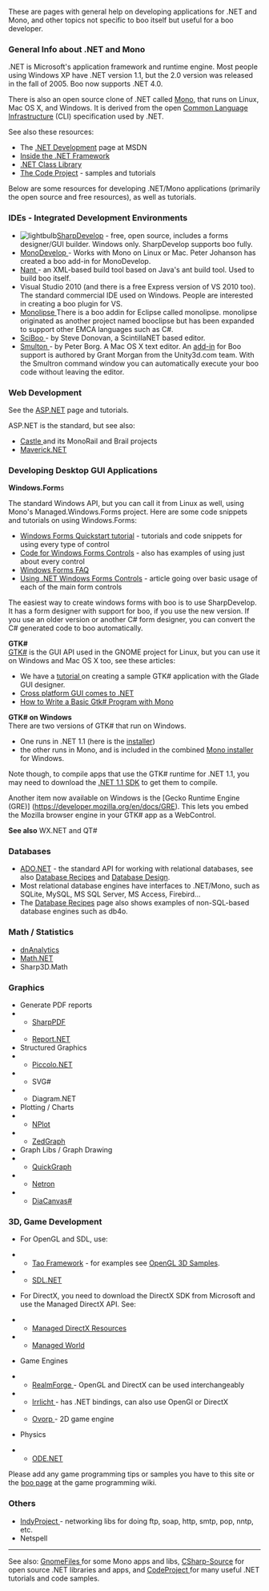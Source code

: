 These are pages with general help on developing applications for .NET and Mono, and other topics not specific to boo itself but useful for a boo developer.

### General Info about .NET and Mono

.NET is Microsoft's application framework and runtime engine. Most people using Windows XP have .NET version 1.1, but the 2.0 version was released in the fall of 2005. Boo now supports .NET 4.0.

There is also an open source clone of .NET called [Mono](http://www.mono-project.com/Main_Page), that runs on Linux, Mac OS X, and Windows. It is derived from the open [Common Language Infrastructure](http://www.ecma-international.org/publications/standards/Ecma-335.htm) (CLI) specification used by .NET.

See also these resources:

* The [.NET Development](http://msdn.microsoft.com/en-us/library/ff361664.aspx) page at MSDN
* [Inside the .NET Framework](http://msdn.microsoft.com/en-us/library/a4t23ktk%28v=vs.71%29.aspx)
* [.NET Class Library](http://msdn.microsoft.com/en-us/library/gg145045.aspx)
* [The Code Project](http://www.codeproject.com/kb/dotnet/) - samples and tutorials

Below are some resources for developing .NET/Mono applications (primarily the open source and free resources), as well as tutorials.

### IDEs - Integrated Development Environments

* ![lightbulb](http://docs.codehaus.org/s/en_GB/3278/15/_/images/icons/emoticons/lightbulb_on.png)[SharpDevelop](http://www.icsharpcode.net/OpenSource/SD/) - free, open source, includes a forms designer/GUI builder. Windows only. SharpDevelop supports boo fully.
* [MonoDevelop ](http://monodevelop.com/)- Works with Mono on Linux or Mac. Peter Johanson has created a boo add-in for MonoDevelop.
* [Nant ](http://sourceforge.net/projects/nant/)- an XML-based build tool based on Java's ant build tool. Used to build boo itself.
* Visual Studio 2010 (and there is a free Express version of VS 2010 too). The standard commercial IDE used on Windows. People are interested in creating a boo plugin for VS.
* [Monolipse ](http://sourceforge.net/projects/monolipse/)There is a boo addin for Eclipse called monolipse. monolipse originated as another project named booclipse but has been expanded to support other EMCA languages such as C#.
* [SciBoo ](http://home.mweb.co.za/sd/sdonovan/sciboo.html)- by Steve Donovan, a ScintillaNET based editor.
* [Smulton ](http://www.peterborgapps.com/smultron/)- by Peter Borg. A Mac OS X text editor. An [add-in](http://docs.codehaus.org/download/attachments/19601/boo.plist) for Boo support is authored by Grant Morgan from the Unity3d.com team. With the Smultron command window you can automatically execute your boo code without leaving the editor.

### Web Development

See the [ASP.NET](http://docs.codehaus.org/display/BOO/ASP.NET) page and tutorials.

ASP.NET is the standard, but see also:
* [Castle ](http://www.castleproject.org/projects/)and its MonoRail and Brail projects
* [Maverick.NET](http://mavnet.sourceforge.net/)

### Developing Desktop GUI Applications

**Windows.Form**s

The standard Windows API, but you can call it from Linux as well, using Mono's Managed.Windows.Forms project. Here are some code snippets and tutorials on using Windows.Forms:

* [Windows Forms Quickstart tutorial](http://msdn.microsoft.com/en-us/library/aa308989%28v=vs.71%29.aspx) - tutorials and code snippets for using every type of control
* [Code for Windows Forms Controls](http://msdn.microsoft.com/en-us/library/aa984065%28v=vs.71%29.aspx) - also has examples of using just about every control
* [Windows Forms FAQ](http://www.syncfusion.com/FAQ/WinForms/default.asp)
* [Using .NET Windows Forms Controls](http://www.informit.com/articles/printerfriendly.asp?p=414984&rl=1) - article going over basic usage of each of the main form controls

The easiest way to create windows forms with boo is to use SharpDevelop. It has a form designer with support for boo, if you use the new version. If you use an older version or another C# form designer, you can convert the C# generated code to boo automatically.

**GTK#**  
[GTK#](http://www.mono-project.com/GtkSharp) is the GUI API used in the GNOME project for Linux, but you can use it on Windows and Mac OS X too, see these articles:
* We have a [tutorial ](https://github.com/bamboo/boo/wiki/Sample-GTK-SHARP-application)on creating a sample GTK# application with the Glade GUI designer.
* [Cross platform GUI comes to .NET](http://www.oreillynet.com/pub/wlg/5390)
* [How to Write a Basic Gtk# Program with Mono](http://www.onlamp.com/pub/a/onlamp/excerpt/MonoTDN_chap1/?page=last&x-showcontent=text&x-maxdepth=0)

**GTK# on Windows**  
There are two versions of GTK# that run on Windows.
* One runs in .NET 1.1 (here is the [installer](http://www.mono-project.com/Gtk-Sharp_Installer_for_.NET_Framework))
* the other runs in Mono, and is included in the combined [Mono installer](http://www.mono-project.com/Downloads) for Windows.

Note though, to compile apps that use the GTK# runtime for .NET 1.1, you may need to download the [.NET 1.1 SDK](http://www.microsoft.com/downloads/details.aspx?familyid=9b3a2ca6-3647-4070-9f41-a333c6b9181d&displaylang=en) to get them to compile.

Another item now available on Windows is the [Gecko Runtime Engine (GRE)] (https://developer.mozilla.org/en/docs/GRE). This lets you embed the Mozilla browser engine in your GTK# app as a WebControl.

**See also**
WX.NET and QT#

### Databases

* [ADO.NET](http://docs.codehaus.org/display/BOO/ADO.NET) - the standard API for working with relational databases, see also [Database Recipes](http://docs.codehaus.org/display/BOO/Database+Recipes) and [Database Design](http://docs.codehaus.org/display/BOO/Database+Design).
* Most relational database engines have interfaces to .NET/Mono, such as SQLite, MySQL, MS SQL Server, MS Access, Firebird...
* The [Database Recipes](http://docs.codehaus.org/display/BOO/Database+Recipes) page also shows examples of non-SQL-based database engines such as db4o.

### Math / Statistics

* [dnAnalytics](http://www.dnanalytics.net/)
* [Math.NET](http://www.mathdotnet.com/)
* Sharp3D.Math

### Graphics

* Generate PDF reports
* * [SharpPDF](http://sourceforge.net/projects/sharppdf/)
* * [Report.NET](http://report.sourceforge.net/)
* Structured Graphics
* * [Piccolo.NET](http://www.cs.umd.edu/hcil/piccolo/)
* * SVG#
* * Diagram.NET
* Plotting / Charts
* * [NPlot](http://sourceforge.net/projects/nplot/)
* * [ZedGraph](http://zedgraph.sourceforge.net/)
* Graph Libs / Graph Drawing
* * [QuickGraph](http://www.codeproject.com/cs/miscctrl/quickgraph.asp)
* * [Netron](http://sourceforge.net/projects/netron/)
* * [DiaCanvas#](http://diacanvas.sourceforge.net/csharp.php)

### 3D, Game Development

* For OpenGL and SDL, use:
* * [Tao Framework](http://www.mono-project.com/Tao) - for examples see [OpenGL 3D Samples](http://docs.codehaus.org/display/BOO/Opengl+3D+Samples).
* * [SDL.NET](http://cs-sdl.sourceforge.net/)

* For DirectX, you need to download the DirectX SDK from Microsoft and use the Managed DirectX API. See:
* * [Managed DirectX Resources](http://www.chadvernon.com/blog/resources/managed-directx-2/)
* * [Managed World](http://geekswithblogs.net/jolson/Default.aspx)

* Game Engines
* * [RealmForge ](http://realmforge.com/)- OpenGL and DirectX can be used interchangeably
* * [Irrlicht ](http://irrlicht.sourceforge.net/)- has .NET bindings, can also use OpenGl or DirectX
* * [Ovorp ](http://sourceforge.net/projects/ovorp/)- 2D game engine

* Physics
* * [ODE.NET](http://odedotnet.sourceforge.net/)

Please add any game programming tips or samples you have to this site or the [boo page](http://content.gpwiki.org/index.php/Boo) at the game programming wiki.

### Others

* [IndyProject ](http://www.indyproject.org/)- networking libs for doing ftp, soap, http, smtp, pop, nntp, etc.
* Netspell

---

See also: [GnomeFiles ](http://gnomefiles.org/)for some Mono apps and libs, [CSharp-Source](http://csharp-source.net/) for open source .NET libraries and apps, and [CodeProject ](http://www.codeproject.com/)for many useful .NET tutorials and code samples.
